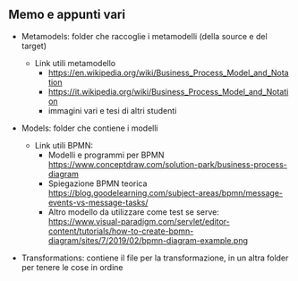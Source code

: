 ## Memo e appunti vari

- Metamodels: folder che raccoglie i metamodelli (della source e del target)
	- Link utili metamodello
		- https://en.wikipedia.org/wiki/Business_Process_Model_and_Notation
		- https://it.wikipedia.org/wiki/Business_Process_Model_and_Notation
		- immagini vari e tesi di altri studenti

- Models: folder che contiene i modelli
	- Link utili BPMN:
		- Modelli e programmi per BPMN https://www.conceptdraw.com/solution-park/business-process-diagram
		- Spiegazione BPMN teorica https://blog.goodelearning.com/subject-areas/bpmn/message-events-vs-message-tasks/
		- Altro modello da utilizzare come test se serve: https://www.visual-paradigm.com/servlet/editor-content/tutorials/how-to-create-bpmn-diagram/sites/7/2019/02/bpmn-diagram-example.png

- Transformations: contiene il file per la transformazione, in un altra folder per tenere le cose in ordine